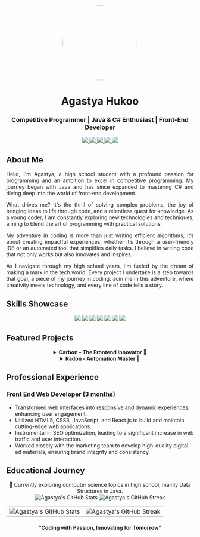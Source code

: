 <div align="center">
  <img src="https://avatars.githubusercontent.com/u/136306593?v=4" width="200" height="200" style="border-radius:50%">
  <h1>Agastya Hukoo</h1>
  <h3>Competitive Programmer | Java & C# Enthusiast | Front-End Developer</h3>
</div>

<p align="center">
  <a href="https://youtube.com/@Agastya-Hukoo">
    <img src="https://img.shields.io/badge/YouTube-FF0000?style=for-the-badge&logo=youtube&logoColor=white" />
  </a>
  <a href="https://twitter.com/agastyahukoo">
    <img src="https://img.shields.io/badge/Twitter-1DA1F2?style=for-the-badge&logo=twitter&logoColor=white" />
  </a>
  <a href="https://instagram.com/agastyahukoo">
    <img src="https://img.shields.io/badge/Instagram-E4405F?style=for-the-badge&logo=instagram&logoColor=white" />
  </a>
  <a href="https://leetcode.com/agastyahukoo">
    <img src="https://img.shields.io/badge/LeetCode-FFA116?style=for-the-badge&logo=leetcode&logoColor=black" />
  </a>
  <a href="https://www.codechef.com/users/agastya_hukoo">
    <img src="https://img.shields.io/badge/CodeChef-5B4638?style=for-the-badge&logo=codechef&logoColor=white" />
  </a>
</p>

## About Me

<div align="justify">
  Hello, I'm Agastya, a high school student with a profound passion for programming and an ambition to excel in competitive programming. My journey began with Java and has since expanded to mastering C# and diving deep into the world of front-end development. 

  What drives me? It's the thrill of solving complex problems, the joy of bringing ideas to life through code, and a relentless quest for knowledge. As a young coder, I am constantly exploring new technologies and techniques, aiming to blend the art of programming with practical solutions. 

  My adventure in coding is more than just writing efficient algorithms; it’s about creating impactful experiences, whether it’s through a user-friendly IDE or an automated tool that simplifies daily tasks. I believe in writing code that not only works but also innovates and inspires.

  As I navigate through my high school years, I'm fueled by the dream of making a mark in the tech world. Every project I undertake is a step towards that goal, a piece of my journey in coding. Join me in this adventure, where creativity meets technology, and every line of code tells a story.
</div>

## Skills Showcase

<div align="center">
  <img src="https://img.shields.io/badge/-Java-007396?style=flat&logo=java&logoColor=white" />
  <img src="https://img.shields.io/badge/-C%23-239120?style=flat&logo=c-sharp&logoColor=white" />
  <img src="https://img.shields.io/badge/-HTML5-E34F26?style=flat&logo=html5&logoColor=white" />
  <img src="https://img.shields.io/badge/-CSS3-1572B6?style=flat&logo=css3&logoColor=white" />
  <img src="https://img.shields.io/badge/-JavaScript-F7DF1E?style=flat&logo=javascript&logoColor=white" />
  <img src="https://img.shields.io/badge/-React-61DAFB?style=flat&logo=react&logoColor=white" />
  <img src="https://img.shields.io/badge/-Node.js-339933?style=flat&logo=nodedotjs&logoColor=white" />
</div>

## Featured Projects

<div align="center">
  <details>
    <summary><b>Carbon - The Frontend Innovator 🚀</b></summary>
    <p>
      Carbon redefines the frontend development experience. It's an intuitive IDE offering real-time HTML editing and a host of customizable themes, catering to both novice and seasoned developers.
    </p>
  </details>

  <details>
    <summary><b>Radon - Automation Master 🤖</b></summary>
    <p>
      Radon is a versatile, open-source automated mouse clicker for Windows. It boasts a user-friendly interface, customizable settings, and is designed to streamline and automate repetitive tasks efficiently.
    </p>
  </details>
</div>

## Professional Experience

### Front End Web Developer (3 months)

- Transformed web interfaces into responsive and dynamic experiences, enhancing user engagement.
- Utilized HTML5, CSS3, JavaScript, and React.js to build and maintain cutting-edge web applications.
- Instrumental in SEO optimization, leading to a significant increase in web traffic and user interaction.
- Worked closely with the marketing team to develop high-quality digital ad materials, ensuring brand integrity and consistency.

## Educational Journey

<div align="center">
  📖 Currently exploring computer science topics in high school, mainly Data Structures in Java.
</div>

<div align="center">
  <img src="https://github-readme-stats.vercel.app/api?username=agastyahukoo&show_icons=true&theme=github_dark" alt="Agastya's GitHub Stats" />
  <img src="https://github-readme-streak-stats.herokuapp.com/?user=agastyahukoo&theme=dark" alt="Agastya's GitHub Streak" />
</div>

<table>
  <tr>
    <td>
      <img src="https://github-readme-stats.vercel.app/api?username=agastyahukoo&show_icons=true&theme=github_dark" alt="Agastya's GitHub Stats" />
    </td>
    <td>
      <img src="https://github-readme-streak-stats.herokuapp.com/?user=agastyahukoo&theme=dark" alt="Agastya's GitHub Streak" />
    </td>
  </tr>
</table>


<div align="center">
  <h4>"Coding with Passion, Innovating for Tomorrow"</h4>
</div>
